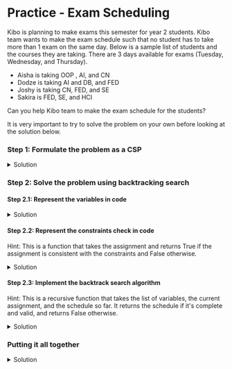 # Practice - Exam Scheduling
Kibo is planning to make exams this semester for year 2 students. Kibo team wants to make the exam schedule such that no student has to take more than 1 exam on the same day. Below is a sample list of students and the courses they are taking. There are 3 days available for exams (Tuesday, Wednesday, and Thursday).

- Aisha is taking OOP , AI, and CN
- Dodze is taking AI and DB, and FED
- Joshy is taking CN, FED, and SE
- Sakira is FED, SE, and HCI

Can you help Kibo team to make the exam schedule for the students?

It is very important to try to solve the problem on your own before looking at the solution below. 

### Step 1: Formulate the problem as a CSP

<Details>
<Summary> Solution </Summary>

**Variables**: {OOP, AI, CN, DB, FED, SE, HCI} 

**Domains**: {Tuesday, Wednesday, Thursday}. Each variable can take one of these values.

**Constraints**: 

    - OOP != AI, OOP != CN, AI != CN, 
    - AI != DB, AI != FED, DB != FED,
    - CN != FED, CN != SE, FED != SE
    - FED != SE, FED != HCI, SE != HCI
Here is the constraint graph for the problem. Each node represents a variable (course) and each edge represents a no equality constraint (no two courses can be scheduled on the same day).

<p align="center">
  <img src="../../images/csp-practice-graph1.png" />
</p>
</Details>

### Step 2: Solve the problem using backtracking search

#### Step 2.1: Represent the variables in code

<Details>
<Summary> Solution </Summary>

```python
    courses = ["OOP", "AI", "CN", "DB", "SE", "FED", "HCI"]
    days = ["Tuesday", "Wednesday", "Thursday"]
    CONSTRAINTS = [("OOP", "AI"), ("OOP", "CN"), ("AI", "CN"), ("AI", "DB"),
               ("AI", "FED"), ("CN", "FED"), ("CN", "SE"), ("DB", "FED"),
               ("FED", "SE"), ("FED", "HCI"), ("SE", "HCI")]
```

</Details>

#### Step 2.2: Represent the constraints check in code
Hint: This is a function that takes the assignment and returns True if the assignment is consistent with the constraints and False otherwise.
<Details>
<Summary> Solution </Summary>

```python
def is_consistent(assignment):
  """Checks to see if an assignment is consistent."""
  for (x, y) in CONSTRAINTS:

    # Only consider arcs where both are assigned
    if x not in assignment or y not in assignment:
      continue

    # If both have same value, then not consistent
    if assignment[x] == assignment[y]:
      return False

  # If nothing inconsistent, then assignment is consistent
  return True

```

</Details>

#### Step 2.3: Implement the backtrack search algorithm
Hint: This is a recursive function that takes the list of variables, the current assignment, and the schedule so far. It returns the schedule if it's complete and valid, and returns False otherwise.

<Details>
<Summary> Solution </Summary>

```python
def backtrack_search(courses, days, assignment):
  if len(assignment) == len(courses):
    return assignment  # All courses are assigned

  current_course = next(course for course in courses
                        if course not in assignment)
  for day in days:
    if is_consistent(assignment):
      assignment[current_course] = day
      result = backtrack_search(courses, days, assignment)
      if result is not None:
        return result
      del assignment[current_course]  # Backtrack if the assignment is not consistent
  return None
```

</Details>

### Putting it all together
<Details>
<Summary> Solution </Summary>

```python
CONSTRAINTS = [("OOP", "AI"), ("OOP", "CN"), ("AI", "CN"), ("AI", "DB"),
               ("AI", "FED"), ("CN", "FED"), ("CN", "SE"), ("DB", "FED"),
               ("FED", "SE"), ("FED", "HCI"), ("SE", "HCI")]


def is_consistent(assignment):
  """Checks to see if an assignment is consistent."""
  for (x, y) in CONSTRAINTS:

    # Only consider arcs where both are assigned
    if x not in assignment or y not in assignment:
      continue

    # If both have same value, then not consistent
    if assignment[x] == assignment[y]:
      return False

  # If nothing inconsistent, then assignment is consistent
  return True


def backtrack_search(courses, days, assignment):
  if len(assignment) == len(courses):
    return assignment  # All courses are assigned

  current_course = next(course for course in courses
                        if course not in assignment)
  for day in days:
    if is_consistent(assignment):
      assignment[current_course] = day
      result = backtrack_search(courses, days, assignment)
      if result is not None:
        return result
      del assignment[
          current_course]  # Backtrack if the assignment is not consistent
  return None


def solve_schedule():
  courses = ["OOP", "AI", "CN", "DB", "FED", "SE", "HCI"]
  days = ["Tuesday", "Wednesday", "Thursday"]
  assignment = {}

  result = backtrack_search(courses, days, assignment)
  return result


if __name__ == "__main__":
  solution = solve_schedule()

  if solution:
    for course, day in solution.items():
      print(f"{course}: {day}")
  else:
    print("No solution found.")
```




